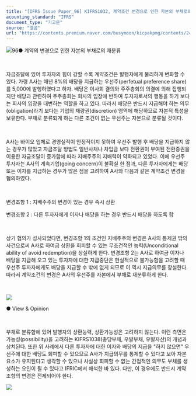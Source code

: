 ```yaml
---
title: "[IFRS Issue Paper_96] KIFRS1032, 계약조건 변경으로 인한 자본의 부채로의 재분류"
acounting_standard: "IFRS"
document_type: "기고문"
source: "엘곰"
url: "https://contents.premium.naver.com/busymoon/kicpakpmg/contents/240507155709649wm"
---
```

![](https://n2.news.naver.com/l.gif?type=content)96● 계약의 변경으로 인한 자본의 부채로의 재분류​

​

자금조달에 있어 투자자의 힘이 강할 수록 계약조건은 발행자에게 불리하게 변화할 수 있다. 가령 A사는 매년 8%의 배당을 지급하는 우선주(perfetual preference share)를 5,000에 발행하였다고 하자. 배당은 이사회 결의와 주주총회의 의결에 의해 집행되지만 배당과 관련하여 주주총회는 회사의 입장에 반하여 투자자로서의 행동을 하기 보다는 회사의 입장을 대변하는 역할을 하고 있다. 따라서 배당은 반드시 지급해야 하는 의무(obligation)라기 보다는 기업의 재량권(discretion) 영역에 해당하므로 자본적 특성을 보유한다. 부채로 분류되게 하는 다른 조건이 없는 우선주는 자본으로 분류될 것이다.

​

A사는 바이오 업체로 경영실적이 안정적이지 못하여 우선주 발행 후 배당을 지급하지 않는 경우가 많았고 자금조달 방법도 일반사채나 차입금 보다 전환권이 부여된 전환증권을 이용한 자금조달이 증가함에 따라 지배주주의 지배력이 약화되고 있었다. 이에 우선주 투자자는 A사의 계속기업(going concern)이 불확실 한 점과, 다른 투자자에게는 배당 또는 이자를 지급하는 경우가 많은 점을 고려하여 A사와 다음과 같은 계약조건 변경을 협의하였다.

​

변경조항 1 : 지배주주의 변경이 있는 경우 즉시 상환

변경조항 2 : 다른 투자자에게 이자나 배당을 하는 경우 반드시 배당을 하도록 함

​

상기 협의가 성사되었다면, 변경조항 1의 조건인 지배주주의 변경은 A사의 통제권 밖의 사건으로써 A사로 하여금 상환을 회피할 수 있는 무조건적인 능력(Unconditional ability of avoid redemption)을 상실하게 한다. 변경조항 2는 A사로 하여금 이자나 배당을 지급해 오고 있는 투자자에 대한 지급중단은 현실적으로 불가능함을 고려할 때 우선주 투자자에게도 배당을 지급할 수 밖에 없게 되므로 이 역시 지급의무를 창설한다. 따라서 계약조건의 변경은 A사의 우선주를 자본에서 부채로 재분류하게 한다.

​

![](https://dthumb-phinf.pstatic.net/dthumb?src=%22https://postfiles.pstatic.net/MjAyNDAzMTFfMjk2/MDAxNzEwMTQ1NjQxMTM4.OHdepi4olX-E6841ccCxo7J6JnO39nezj-n8sSMFTeMg.nSUVEc_mWGm0F06lMXTmKRhPWhIONK3ytXoiEbg-0Vkg.PNG/image.png?type=w773%22&service=scs&type=w800)

● View & Opinion​

​

부채로 분류함에 있어 발행자의 상환능력, 상환가능성은 고려하지 않는다. 이런 측면은 가능성(possibility)을 고려하는 KIFRS1038(충당부채, 우발부채, 우발자산)의 개념과 상치된다. 또한 위 사례에서 다른 투자자에 대한 이자와 배당의 지급을 "하지 않으면" 우선주에 대한 배당도 회피할 수 있으므로 A사가 지급의무를 통제할 수 있다고 보아 자본요소가 유지된다고 생각할 수 있으나 사실상 회피할 수 없는 간접적인 의무도 부채를 생성하는 요인이 될 수 있다고 IFRIC에서 해석한 바 있다. 다만, 이 경우에도 반드시 계약조항의 변경은 전제되어야 한다.

[![](https://dthumb-phinf.pstatic.net/dthumb?src=%22https://storep-phinf.pstatic.net/cafe_004/original_20.png?type=p100_100%22&service=scs&type=w800)](https://contents.premium.naver.com/busymoon/kicpakpmg/contents/#)

​
